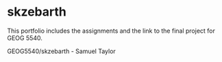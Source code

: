 # skzebarth

This portfolio includes the assignments and the link to the final project for GEOG 5540.

GEOG5540/skzebarth - Samuel Taylor

